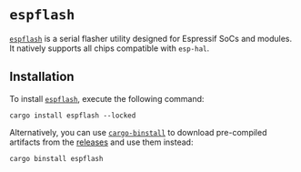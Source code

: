 # `espflash`

[`espflash`][espflash] is a serial flasher utility  designed for Espressif SoCs and modules. It natively supports all chips compatible with `esp-hal`.

## Installation

To install [`espflash`][espflash], execute the following command:

```shell
cargo install espflash --locked
```

Alternatively, you can use [`cargo-binstall`][cargo-binstall] to download pre-compiled artifacts from the [releases] and use them instead:

```bash
cargo binstall espflash
```

[cargo-binstall]: https://github.com/cargo-bins/cargo-binstall
[releases]: https://github.com/esp-rs/espflash/releases
[espflash]: https://github.com/esp-rs/espflash/tree/main/espflash/
